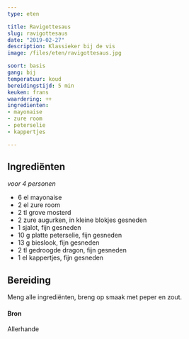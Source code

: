 ```yaml
---
type: eten

title: Ravigottesaus
slug: ravigottesaus
date: "2019-02-27"
description: Klassieker bij de vis
image: /files/eten/ravigottesaus.jpg

soort: basis
gang: bij
temperatuur: koud
bereidingstijd: 5 min
keuken: frans
waardering: ++
ingredienten:
- mayonaise
- zure room
- peterselie
- kappertjes

---
```


## Ingrediënten

*voor 4 personen*

* 6 el mayonaise
* 2 el zure room
* 2 tl grove mosterd
* 2 zure augurken, in kleine blokjes gesneden
* 1 sjalot, fijn gesneden
* 10 g platte peterselie, fijn gesneden
* 13 g bieslook, fijn gesneden
* 2 tl gedroogde dragon, fijn gesneden
* 1 el kappertjes, fijn gesneden

## Bereiding

Meng alle ingrediënten, breng op smaak met peper en zout.

#### Bron

Allerhande
